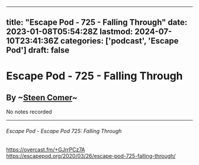 
---
title: "Escape Pod - 725 - Falling Through"
date: 2023-01-08T05:54:28Z
lastmod: 2024-07-10T23:41:36Z
categories: ['podcast', 'Escape Pod']
draft: false
---


# Escape Pod - 725 - Falling Through
## By ~[Steen Comer](https://escapepod.org/people/steen-comer/)~

No notes recorded

- - -
###### Escape Pod - Escape Pod 725: Falling Through

https://overcast.fm/+GJrrPCz7A  
https://escapepod.org/2020/03/26/escape-pod-725-falling-through/

<!-- #public #podcast #Escape Pod# -->

<!-- {BearID:DF9878BC-7FBA-40A3-857B-0699995576DD-28016-00002D97CFC379BF} -->
